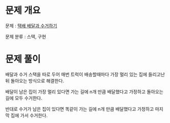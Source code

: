 # 문제 개요

문제 : [택배 배달과 수거하기](https://school.programmers.co.kr/learn/courses/30/lessons/150369)

문제 분류 : 스택, 구현

# 문제 풀이

배달과 수거 스택을 따로 두어 매번 트럭이 배송할때마다 가장 멀리 있는 집에 들리고난 뒤 돌아오는 방식으로 해결한다.

배달이 남은 집이 가장 멀리 있다면 가는 길에 n개 만큼 배달했다고 가정하고 돌아오는 길에 모두 수거한다.

반대로 수거가 남은 집이 있다면 똑같이 가는 길에 n개 만큼 배달했다고 가정하고 마지막 집에 가서 수거한다.